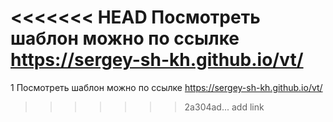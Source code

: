 <<<<<<< HEAD
Посмотреть шаблон можно по ссылке https://sergey-sh-kh.github.io/vt/
=======
1 Посмотреть шаблон можно по ссылке https://sergey-sh-kh.github.io/vt/
>>>>>>> 2a304ad... add link
